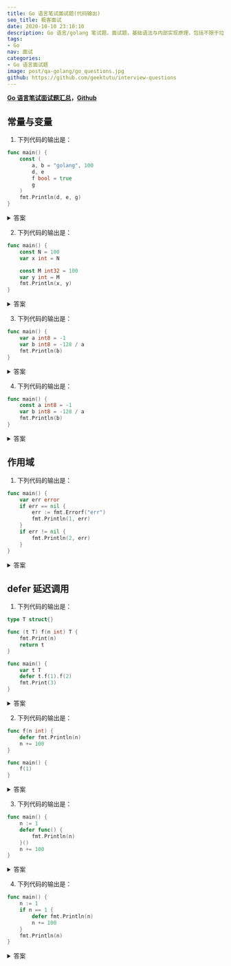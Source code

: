 ```yaml
---
title: Go 语言笔试面试题(代码输出)
seo_title: 极客面试
date: 2020-10-10 23:10:10
description: Go 语言/golang 笔试题，面试题，基础语法与内部实现原理，包括不限于垃圾回收机制(GC)、面向对象、并发编程等。
tags:
- Go
nav: 面试
categories:
- Go 语言面试题
image: post/qa-golang/go_questions.jpg
github: https://github.com/geektutu/interview-questions
---
```


**[Go 语言笔试面试题汇总](https://geektutu.com/post/qa-golang.html)，[Github](https://github.com/geektutu/interview-questions)**

## 常量与变量

1. 下列代码的输出是：

```go
func main() {
	const (
		a, b = "golang", 100
		d, e
		f bool = true
		g
	)
	fmt.Println(d, e, g)
}

```

<details>
<summary>答案</summary>
<div>

golang 100 true

在同一个 const group 中，如果常量定义与前一行的定义一致，则可以省略类型和值。编译时，会按照前一行的定义自动补全。即等价于

```go
func main() {
	const (
		a, b = "golang", 100
		d, e = "golang", 100
		f bool = true
		g bool = true
	)
	fmt.Println(d, e, g)
}
```

</div>
</details>

2. 下列代码的输出是：

```go
func main() {
	const N = 100
	var x int = N

	const M int32 = 100
	var y int = M
	fmt.Println(x, y)
}
```

<details>
<summary>答案</summary>
<div>

编译失败：cannot use M (type int32) as type int in assignment

Go 语言中，常量分为无类型常量和有类型常量两种，`const N = 100`，属于无类型常量，赋值给其他变量时，如果字面量能够转换为对应类型的变量，则赋值成功，例如，`var x int = N`。但是对于有类型的常量 `const M int32 = 100`，赋值给其他变量时，需要类型匹配才能成功，所以显示地类型转换：

```go
var y int = int(M)
```

</div>
</details>


3. 下列代码的输出是：

```go
func main() {
	var a int8 = -1
	var b int8 = -128 / a
	fmt.Println(b)
}
```

<details>
<summary>答案</summary>
<div>

-128

int8 能表示的数字的范围是 [-2^7, 2^7-1]，即 [-128, 127]。-128 是无类型常量，转换为 int8，再除以变量 -1，结果为 128，常量除以变量，结果是一个变量。变量转换时允许溢出，符号位变为1，转为补码后恰好等于 -128。

对于有符号整型，最高位是是符号位，计算机用补码表示负数。补码 = 原码取反加一。

例如：

```bash
-1 :  11111111
00000001(原码)    11111110(取反)    11111111(加一)
-128：    
10000000(原码)    01111111(取反)    10000000(加一)

-1 + 1 = 0
11111111 + 00000001 = 00000000(最高位溢出省略)
-128 + 127 = -1
10000000 + 01111111 = 11111111
```

</div>
</details>

4. 下列代码的输出是：

```go
func main() {
	const a int8 = -1
	var b int8 = -128 / a
	fmt.Println(b)
}
```

<details>
<summary>答案</summary>
<div>

编译失败：constant 128 overflows int8

-128 和 a 都是常量，在编译时求值，-128 / a = 128，两个常量相除，结果也是一个常量，常量类型转换时不允许溢出，因而编译失败。

</div>
</details>

## 作用域

1. 下列代码的输出是：

```go
func main() {
	var err error
	if err == nil {
		err := fmt.Errorf("err")
		fmt.Println(1, err)
	}
	if err != nil {
		fmt.Println(2, err)
	}
}
```

<details>
<summary>答案</summary>
<div>

1 err

`:=` 表示声明并赋值，`=` 表示仅赋值。

变量的作用域是大括号，因此在第一个 if 语句 `if err == nil` 内部重新声明且赋值了与外部变量同名的局部变量 err。对该局部变量的赋值不会影响到外部的 err。因此第二个 if 语句 `if err != nil` 不成立。所以只打印了 `1 err`。

</div>
</details>

## defer 延迟调用

1. 下列代码的输出是：

```go
type T struct{}

func (t T) f(n int) T {
	fmt.Print(n)
	return t
}

func main() {
	var t T
	defer t.f(1).f(2)
	fmt.Print(3)
}
```


<details>
<summary>答案</summary>
<div>

132

defer 延迟调用时，需要保存函数指针和参数，因此链式调用的情况下，除了最后一个函数/方法外的函数/方法都会在调用时直接执行。也就是说 `t.f(1)` 直接执行，然后执行 `fmt.Print(3)`，最后函数返回时再执行 `.f(2)`，因此输出是 132。

</div>
</details>

2. 下列代码的输出是：

```go
func f(n int) {
	defer fmt.Println(n)
	n += 100
}

func main() {
	f(1)
}
```

<details>
<summary>答案</summary>
<div>

1

打印 1 而不是 101。defer 语句执行时，会将需要延迟调用的函数和参数保存起来，也就是说，执行到 defer 时，参数 n(此时等于1) 已经被保存了。因此后面对 n 的改动并不会影响延迟函数调用的结果。

</div>
</details>

3. 下列代码的输出是：

```go
func main() {
	n := 1
	defer func() {
		fmt.Println(n)
	}()
	n += 100
}
```

<details>
<summary>答案</summary>
<div>

101

匿名函数没有通过传参的方式将 n 传入，因此匿名函数内的 n 和函数外部的 n 是同一个，延迟执行时，已经被改变为 101。

</div>
</details>

4. 下列代码的输出是：

```go
func main() {
	n := 1
	if n == 1 {
		defer fmt.Println(n)
		n += 100
	}
	fmt.Println(n)
}
```

<details>
<summary>答案</summary>
<div>

```
101
1
```

先打印 101，再打印 1。defer 的作用域是函数，而不是代码块，因此 if 语句退出时，defer 不会执行，而是等 101 打印后，整个函数返回时，才会执行。

</div>
</details>



